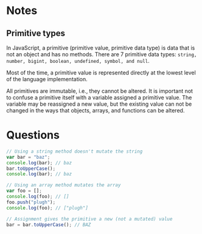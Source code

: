 # Notes

## Primitive types

In JavaScript, a primitive (primitive value, primitive data type) is data that is not an object and has no methods. There are 7 primitive data types: `string, number, bigint, boolean, undefined, symbol, and null`.

Most of the time, a primitive value is represented directly at the lowest level of the language implementation.

All primitives are immutable, i.e., they cannot be altered. It is important not to confuse a primitive itself with a variable assigned a primitive value. The variable may be reassigned a new value, but the existing value can not be changed in the ways that objects, arrays, and functions can be altered.

# Questions

```javascript
// Using a string method doesn't mutate the string
var bar = "baz";
console.log(bar); // baz
bar.toUpperCase();
console.log(bar); // baz

// Using an array method mutates the array
var foo = [];
console.log(foo); // []
foo.push("plugh");
console.log(foo); // ["plugh"]

// Assignment gives the primitive a new (not a mutated) value
bar = bar.toUpperCase(); // BAZ
```
